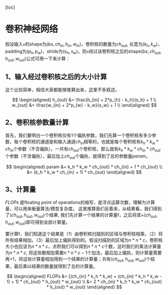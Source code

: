 [toc]

# 卷积神经网络

假设输入`x`的shape为($bs, ch_{in}, h_{in}, w_{in}$)，卷积核的数量为$ch_{out}$, 长宽为($k_h, k_w$)，padding为($p_h, p_w$)，stride为($s_h, s_w$)，则`x`经过该卷积核之后的shape($bs, ch_{out}, h_{out}, w_{out}$)公式可用一下来计算：

## 1、输入经过卷积核之后的大小计算

这个比较简单，相信大家都能够推算出来，这里不多叙述。

$$
\begin{aligned}
    h_{out} &= \frac{h_{in} + 2*p_{h} - k_h}{s_h} + 1    \\
    w_{out} &= \frac{w_{in} + 2*p_{w} - k_w}{s_w} + 1    \\
\end{aligned}
$$

## 2、卷积核参数量计算

首先，我们要明白一个卷积核仅有1个偏执参数，我们先算一个卷积核有多少参数，每个卷积核的通道是和输入通道$ch_{in}$相等的，也就是每个卷积核有$k_h * k_w * ch_{in}$个参数（不含偏执），一共有$ch_{out}$个卷积核，那么就有$k_h * k_w * ch_{in} * ch_{out}$个参数（不含偏执），最后加上${ch_{out}}$个偏执，就得到了总的参数量$param$。

$$
\begin{aligned}
    param &= k_h * k_w * ch_{out} * ch_{in}  + 1 * ch_{out} \\
    &= (k_h * k_w * ch_{in}  + 1) * ch_{out}
\end{aligned}
$$

## 3、计算量

$FLOPs$ 是floating point of operations的缩写，是浮点运算次数，理解为计算量，可以用来衡量算法/模型复杂度。
这里推算我们反着来，从结果看，我们得到了($ch_{out}, h_{out}, w_{out}$)个结果, 我们先计算一个结果的计算量f，之后将其×($ch_{out}, h_{out}, w_{out}$)即可得到全部计算量。

要计算f，我们知道这个结果是（1）由卷积核扫描到的区域与卷积核相乘，（2）将所有结果相加，（3）最后加上偏执得到的。假设扫描到的区域为$n*n*c$，卷积核大小也应该为$n*n*c$，点积我们可以得到$n*n*c$个数，这时我们的乘法计算量为$n*n*c$, 将这些数相加需要$n*n*c-1$个加法，最后加上偏执，则计算量需要再+1，将这些计算量相加得到一个结果的计算量；共有($ch_{out}, h_{out}, w_{out}$)个结果，最后乘以结果的数量就得到了总的计算量。

$$
\begin{aligned}
    FLOPs &= [(ch_{in} * k_h * k_w) + (ch_{in} * k_h * k_w - 1) + 1] * ch_{out} * h_{out} * w_{out}  \\
    &= 2 * ch_{in} * k_h * k_w * ch_{out} * h_{out} * w_{out}
\end{aligned}
$$